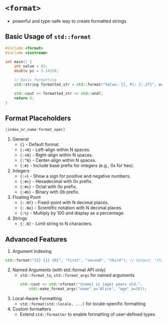 # ```<format>```

- powerful and type-safe way to create formatted strings

## Basic Usage of ```std::format```

```cpp
#include <format>
#include <iostream>

int main() {
    int value = 42;
    double pi = 3.14159;

    // Basic formatting
    std::string formatted_str = std::format("Value: {}, Pi: {:.2f}", value, pi);

    std::cout << formatted_str << std::endl;
    return 0;
}
```

## Format Placeholders

```cpp
{index_or_name:format_spec}
```

1. General
    - ```{}``` - Default format.
    - ```{:<N}``` - Left-align within N spaces.
    - ```{:>N}``` - Right-align within N spaces.
    - ```{:^N}``` - Center-align within N spaces.
    - ```{:#}``` - Include base prefix for integers (e.g., 0x for hex).
2. Integers
    - ```{:+}``` - Show a sign for positive and negative numbers.
    - ```{:#x}``` - Hexadecimal with 0x prefix.
    - ```{:#o}``` - Octal with 0o prefix.
    - ```{:#b}``` - Binary with 0b prefix.
3. Floating Point
    - ```{:.Nf}``` - Fixed-point with N decimal places.
    - ```{:.Ne}``` - Scientific notation with N decimal places.
    - ```{:%}``` - Multiply by 100 and display as a percentage.
4. Strings
    - ```{:.N}``` - Limit string to N characters.

## Advanced Features

1. Argument Indexing

```cpp
std::format("{2} {1} {0}", "first", "second", "third"); // Output: "third second first"
```

2. Named Arguments (with std::format API only)
    - ```std::format_to```, ```std::format_args``` for named arguments
        ```cpp
        std::cout << std::vformat("{name} is {age} years old.", 
            std::make_format_args("name"_a="Alice", "age"_a=30));
        ```
3. Local-Aware Formatting
    - ```std::format(std::locale, ...)``` for locale-specific formatting
4. Custom formatters
    - Extend ```std::formatter``` to enable formatting of user-defined types